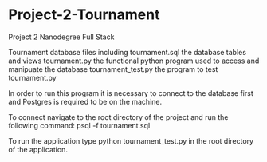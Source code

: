 # Project-2-Tournament
Project 2 Nanodegree Full Stack

Tournament database files
  including
    tournament.sql the database tables and views
    tournament.py the functional python program used to access and manipuate the database
    tournament_test.py the program to test tournament.py
    
In order to run this program it is necessary to connect to the database first and Postgres is required to be on the machine.

To connect navigate to the root directory of the project and run the following command:
        psql -f tournament.sql
        
To run the application type python tournament_test.py in the root directory of the application.
